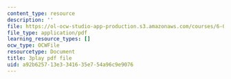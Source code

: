 ```yaml
---
content_type: resource
description: ''
file: https://ol-ocw-studio-app-production.s3.amazonaws.com/courses/6-01sc-introduction-to-electrical-engineering-and-computer-science-i-spring-2011/a92b625713e3341635e754a96c9e9076_u_x67-kaedM.pdf
file_type: application/pdf
learning_resource_types: []
ocw_type: OCWFile
resourcetype: Document
title: 3play pdf file
uid: a92b6257-13e3-3416-35e7-54a96c9e9076
---
```

